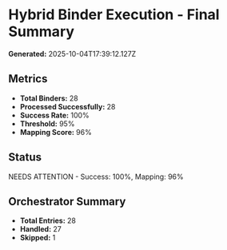 # Hybrid Binder Execution - Final Summary

**Generated:** 2025-10-04T17:39:12.127Z

## Metrics

- **Total Binders:** 28
- **Processed Successfully:** 28
- **Success Rate:** 100%
- **Threshold:** 95%
- **Mapping Score:** 96%

## Status

NEEDS ATTENTION - Success: 100%, Mapping: 96%

## Orchestrator Summary

- **Total Entries:** 28
- **Handled:** 27
- **Skipped:** 1
